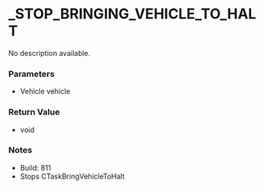 # _STOP_BRINGING_VEHICLE_TO_HALT

No description available.

### Parameters
* Vehicle vehicle

### Return Value
* void

### Notes
* Build: 811
* Stops CTaskBringVehicleToHalt

